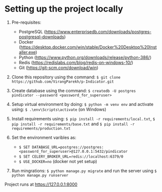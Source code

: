 # Setting up the project locally

1. Pre-requisites:

   - PostgreSQL (https://www.enterprisedb.com/downloads/postgres-postgresql-downloads)
   - Docker (https://desktop.docker.com/win/stable/Docker%20Desktop%20Installer.exe)
   - Python (https://www.python.org/downloads/release/python-386/)
   - Redis (https://redislabs.com/blog/redis-on-windows-10/)
   - Git (https://git-scm.com/download/win)

2. Clone this repository using the command:
   `$ git clone https://github.com/VirangParekh/p-Indicator.git`

3. Create database using the command:
   `$ createdb -U postgres pindicator --password <password_for_superuser>`

4. Setup virtual environment by doing:
   `$ python -m venv env` and activate using:
   `$ .\env\Scripts\activate` (on Windows)

5. Install requirements using:
   `$ pip install -r requirements/local.txt`,
   `$ pip install -r requirements/base.txt` and
   `$ pip install -r requirements/production.txt`

6. Set the environment varibles as:

   - `$ SET DATABASE_URL=postgres://postgres:<password_for_superuser>@127.0.0.1:5432/pindicator`
   - `$ SET CELERY_BROKER_URL=redis://localhost:6379/0`
   - `$ USE_DOCKER=no` (docker not yet setup)

7. Run mingrations:
   `$ python manage.py migrate` and run the server using `$ python manage.py runserver`

Project runs at https://127.0.0.1:8000
